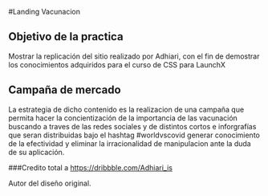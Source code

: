 #Landing Vacunacion

## Objetivo de la practica
Mostrar la replicación del sitio realizado por Adhiari, con el fin de demostrar los conocimientos adquiridos para el curso de CSS para LaunchX

## Campaña de mercado

La estrategia de dicho contenido es la realizacion de una campaña que permita hacer la concientización de la importancia de las vacunación buscando a traves de las redes sociales y de distintos cortos e inforgrafías que seran distribuidas bajo el hashtag #worldvscovid generar conocimiento de la efectividad y eliminar la irracionalidad de manipulacion ante la duda de su aplicación. 

###Credito total a 
https://dribbble.com/Adhiari_is

Autor del diseño original.